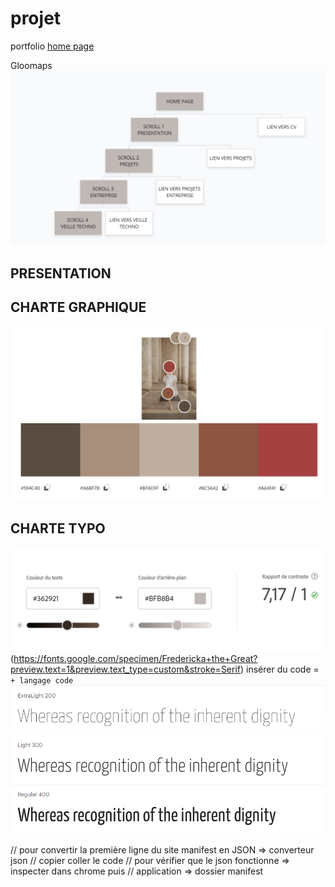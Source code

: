 # projet
portfolio [home page]( https://laetitiamichel.github.io/projet/)

Gloomaps ![structure](./asset/glooMaps.png)

## PRESENTATION

## CHARTE GRAPHIQUE
![charteGraphique](/asset/chartreGraphique.png)
## CHARTE TYPO
![charteTypo](/asset/chartre_typo.png)(https://fonts.google.com/specimen/Fredericka+the+Great?preview.text=1&preview.text_type=custom&stroke=Serif)
insérer du code = ``` + langage code ```
![typo](/asset/Yanone_kaffeesatz_typo.png)

// pour convertir la première ligne du site manifest en JSON => converteur json
  // copier coller le code
  // pour vérifier que le json fonctionne => inspecter dans chrome puis
  // application => dossier manifest